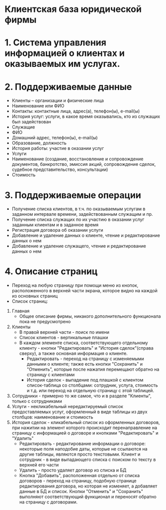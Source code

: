 # Клиентская база юридической фирмы

# 1. Система управления информацией о клиентах и оказываемых им услугах.
# 2. Поддерживаемые данные
*  Клиенты – организации и физические лица
*  Наименование или ФИО
*  Контакты: контактные лица, адрес(а), телефон(ы), e-mail(ы)
*  История услуг: услуги, в какое время оказывались, кто из служащих был задействован
*  Служащие
*  ФИО
*  Домашний адрес, телефон(ы), e-mail(ы)
*  Образование, должность
*  История работы: участие в оказании услуг 
*  Услуги
*  Наименование (создание, восстановление и сопровождение документов, банкротство, эмиссия акций, сопровождение сделок, судебное представительство, консультации)
*  Стоимость
# 3. Поддерживаемые операции
*  Получение списка клиентов, в т.ч. по оказываемым услугам в заданном интервале времени, задействованным служащим и пр.
*  Получение списка служащих по их участию в оказании услуг заданным клиентам и в заданное время
*  Регистрация договора об оказании услуги
*  Добавление и удаление данных о клиенте, чтение и редактирование данных о нем
*  Добавление и удаление служащего, чтение и редактирование данных о нем
# 4. Описание страниц
*  Переход на любую страницу при помощи меню из кнопок, расположенного в верхней части экрана, которое видно на каждой из основных страниц
*  Список страниц:
  1.  Главная
      *  Общее описание фирмы, никакого дополнительного функционала пока не предусмотрено
  2.  Клиенты
      *  В правой верхней части - поиск по имени
      *  Список клиентов - вертикальные плашки
      *  В каждом элементе списка, соответствующего отдельному клиенту - кнопки "Редактировать" и "История сделок"(справа сверху), а также основная информация о клиенте.
          *  Редактировать - переход на страницу с изменяемыми данными о клиенте; также есть кнопки "Сохранить" и  "Отменить", которые после нажатия перемещают обратно на страницу с клиентами
          *  История сделок - выпадение под плашкой с клиентом список-таблица со столбцами: сотрудник, услуга, стоимость и т.д. или переход на отдельную страницу с этой таблицей.
  3.  Сотрудники - примерно то же самое, что и в разделе "Клиенты", только с сотрудниками
  4.  Услуги - некликабельный нередактируемый список предоставляемых услуг, оформленный в виде таблицы из двух столбцов: наименование и стоимость
  5.  История сделок - кликабельный список из оформленных договоров, при нажитии на элемент которого происходит перенаправление на страницу с информацией о договоре и кнопками "Редактировать" и "Удалить"
      *  Редактировать - редактирование информации о договоре: некоторые поля наподобие даты, которые не ссылаются на другие таблицы, являются просто текстовыми. Клиент и сотрудник - в виде выпадающего списка с поиском по тексту в верхней его части
      *  Удалить - просто удаляет договор из списка и БД
      *  Кнопка "Добавить", расположенная отдельно от списка договоров - переход на страницу, подобную странице редактирования договора, но которая не изменяет, а добавляет данные в БД и список. Кнопки "Отменить" и "Сохранить" выполняют соответствующий функционал и переносят обратно на страницу с договорами.
